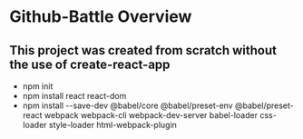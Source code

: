 # Github-Battle Overview

## This project was created from scratch without the use of create-react-app

- npm init
- npm install react react-dom
- npm install --save-dev @babel/core @babel/preset-env @babel/preset-react webpack webpack-cli webpack-dev-server babel-loader css-loader style-loader html-webpack-plugin
